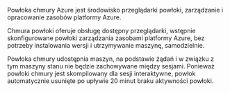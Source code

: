Powłoka chmury Azure jest środowisko przeglądarki powłoki, zarządzanie i opracowanie zasobów platformy Azure.

Chmura powłoki oferuje obsługę dostępny przeglądarki, wstępnie skonfigurowane powłoki zarządzania zasobami platformy Azure, bez potrzeby instalowania wersji i utrzymywanie maszynę, samodzielnie.

Powłoka chmury udostępnia maszyn, na podstawie żądań i w związku z tym maszyny stanu nie będzie zachowywane między sesjami. Ponieważ powłoki chmury jest skompilowany dla sesji interaktywne, powłok automatycznie usunięte po upływie 20 minut braku aktywności powłoki.